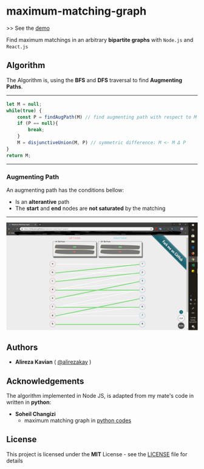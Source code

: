 # maximum-matching-graph

\>\> See the [demo](https://alirezakay.github.io/showcase/y4/maximum-matching-bp-graph)

Find maximum matchings in an arbitrary **bipartite graphs** with `Node.js` and `React.js`

## Algorithm

The Algorithm is, using the **BFS** and **DFS** traversal to find **Augmenting Paths**.

---

```js
let M = null;
while(true) {
    const P = findAugPath(M) // find augmenting path with respect to M
    if (P == null){
        break;
    }
    M = disjunctiveUnion(M, P) // symmetric difference: M <- M Δ P
}
return M;
```

---

### Augmenting Path

An augmenting path has the conditions bellow:

- Is an **alterantive** path
- The **start** and **end** nodes are **not saturated** by the matching

---

![shot01](./results.jpg)

## Authors

- **Alireza Kavian** ( [@alirezakay](https://github.com/alirezakay) )

## Acknowledgements

The algorithm implemented in Node JS, is adapted from my mate's code in written in **python**:

- **Soheil Changizi**
  - maximum matching graph in [python codes](https://github.com/cocolico14/maximum-matching-graph)

## License

This project is licensed under the **MIT** License - see the [LICENSE](./LICENSE) file for details
